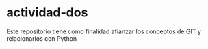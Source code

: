 # actividad-dos
Este repositorio tiene como finalidad afianzar los conceptos de GIT y relacionarlos con Python 
